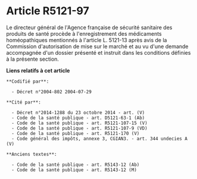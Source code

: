 # Article R5121-97

Le directeur général de l'Agence française de sécurité sanitaire des produits de santé procède à l'enregistrement des
médicaments homéopathiques mentionnés à l'article L. 5121-13 après avis de la Commission d'autorisation de mise sur le marché
et au vu d'une demande accompagnée d'un dossier présenté et instruit dans les conditions définies à la présente section.

**Liens relatifs à cet article**

	**Codifié par**:

	  - Décret n°2004-802 2004-07-29

	**Cité par**:

	  - Décret n°2014-1288 du 23 octobre 2014 - art. (V)
	  - Code de la santé publique - art. D5121-63-1 (Ab)
	  - Code de la santé publique - art. R5121-107-15 (V)
	  - Code de la santé publique - art. R5121-107-9 (VD)
	  - Code de la santé publique - art. R5121-170 (V)
	  - Code général des impôts, annexe 3, CGIAN3. - art. 344 undecies A (V)

	**Anciens textes**:

	  - Code de la santé publique - art. R5143-12 (Ab)
	  - Code de la santé publique - art. R5143-12 (M)
